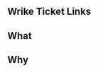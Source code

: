 ## Wrike Ticket Links
<!-- Tell me about Wrike ticket Links with bullet list -->

## What
<!-- Tell me about this PR -->

## Why
<!-- Why do we need this PR -->
